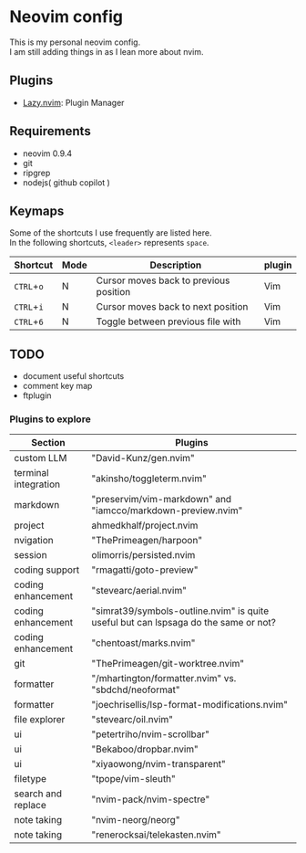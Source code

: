 # Neovim config
This is my personal neovim config.<br>
I am still adding things in as I lean more about nvim.<br>

## Plugins
+ [Lazy.nvim](https://github.com/folke/lazy.nvim): Plugin Manager

## Requirements
+ neovim 0.9.4
+ git
+ ripgrep
+ nodejs( github copilot )

## Keymaps
Some of the shortcuts I use frequently are listed here. <br>
In the following shortcuts, `<leader>` represents `space`.<br>

| Shortcut          | Mode     | Description                                                              | plugin                      |
|-------------------|----------|--------------------------------------------------------------------------|-----------------------------|
| `CTRL`+`o`        | N        | Cursor moves back to previous position                                   | Vim                         |
| `CTRL`+`i`        | N        | Cursor moves back to next position                                       | Vim                         |
| `CTRL`+`6`        | N        | Toggle between previous file with                                        | Vim                         |


## TODO
- document useful shortcuts
- comment key map
- ftplugin

### Plugins to explore
| Section | Plugins |
|---------|---------|
| custom LLM | "David-Kunz/gen.nvim"|
| terminal integration | "akinsho/toggleterm.nvim"|
| markdown | "preservim/vim-markdown" and "iamcco/markdown-preview.nvim"|
| project | ahmedkhalf/project.nvim|
| nvigation | "ThePrimeagen/harpoon" |
| session | olimorris/persisted.nvim |
| coding support | "rmagatti/goto-preview" |
| coding enhancement | "stevearc/aerial.nvim"|
| coding enhancement | "simrat39/symbols-outline.nvim" is quite useful but can lspsaga do the same or not?|
| coding enhancement | "chentoast/marks.nvim"|
| git | "ThePrimeagen/git-worktree.nvim"|
|formatter | "/mhartington/formatter.nvim" vs. "sbdchd/neoformat" |
|formatter | "joechrisellis/lsp-format-modifications.nvim" |
| file explorer | "stevearc/oil.nvim" |
| ui |  "petertriho/nvim-scrollbar" |
| ui | "Bekaboo/dropbar.nvim" |
| ui | "xiyaowong/nvim-transparent" |
| filetype | "tpope/vim-sleuth" |
| search and replace | "nvim-pack/nvim-spectre" |
| note taking | "nvim-neorg/neorg" |
| note taking | "renerocksai/telekasten.nvim" |
